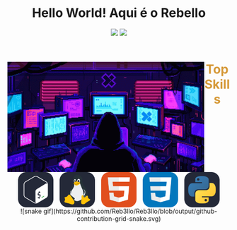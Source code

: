 <h1 align="center"> Hello World! Aqui é o Rebello </h1>

<div align="center" style="display: inline_block">
    <img height="190em" src="https://github-readme-stats.vercel.app/api?username=Reb3llo&theme=gruvbox_light&show_icons=true"/>
     <img height="180em" src="https://github-readme-stats.vercel.app/api/top-langs/?username=Reb3llo&theme=gruvbox_light&show_icons=true"/>
<div>

<br>

<div align="center">
    <div style="display: inline_block">
        <img align="left" height="250" alt="hacker" src="Hacker.gif">    
        <h1 align="center" style="color: #d69a3a">Top Skills</h1>
        <img align="center" heigth="10" hspace="5" width="80" alt="Bash" src="Bash-Dark.svg">
        <img align="center" heigth="10" hspace="5" width="80" alt="Linux" src="Linux-Dark.svg">
        <img align="center" heigth= "10" hspace="5" width="80" alt='HTML' src="HTML.svg">
        <img align="center" heigth='10' hspace="5" width="80" alt='CSS' src="CSS.svg">
        <img align="center" heigth="10" hspace="5" width="80" alt="Python" src="Python-Dark.svg">
    </div>
</div>
![snake gif](https://github.com/Reb3llo/Reb3llo/blob/output/github-contribution-grid-snake.svg)
